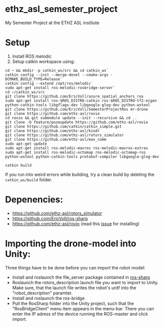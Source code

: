 # ethz_asl_semester_project
My Semester Project at the ETHZ ASL institute


# Setup
1. Install ROS melodic
2. Setup catkin workspace using:
 ```
 cd ~ && mkdir -p catkin_ws/src && cd catkin_ws`
 catkin config --init --merge-devel --cmake-args -DCMAKE_BUILD_TYPE=Release`
 catkin config --extend /opt/ros/melodic`
 sudo apt-get install ros-melodic-rosbridge-server`
 cd ~/catkin_ws/src
 git clone https://github.com/EricVoll/azure_spatial_anchors_ros
 sudo apt-get install ros-$ROS_DISTRO-catkin ros-$ROS_DISTRO-tf2-eigen python-catkin-tools libgflags-dev libgoogle-glog-dev python-wstool
 git clone https://github.com/EricVoll/SemesterProjectRos mr-drone
 git clone https://github.com/ethz-asl/rovio 
 cd rovio && git submodule update --init --recursive && cd ..
 git clone -b feature/poseupdate https://github.com/ethz-asl/rovio
 git clone https://github.com/catkin/catkin_simple.git
 git clone https://github.com/ethz-asl/kindr
 git clone https://github.com/ethz-asl/rotors_simulator
 git clone https://github.com/ethz-asl/mav_comm
 sudo apt-get update
 sudo apt-get install ros-melodic-mavros ros-melodic-mavros-extras
 sudo apt-get install ros-melodic-octomap ros-melodic-octomap-ros python-wstool python-catkin-tools protobuf-compiler libgoogle-glog-dev
 
 catkin build
 ```
 If you run into weird errors while building, try a clean build by deleting the `catkin_ws/build` folder.
 
 
# Depenencies:
- https://github.com/ethz-asl/rotors_simulator
- https://github.com/EricVoll/ros-sharp
- https://github.com/ethz-asl/rovio (read this [issue](https://github.com/ethz-asl/rovio/issues/183) for installing)

# Importing the drone-model into Unity:
Three things have to be done before you can import the robot model:
- Install and roslaunch the file_server package contained in [ros-sharp](https://github.com/EricVoll/ros-sharp)
- Roslaunch the rotors_description launch file you want to import to Unity. Make sure, that the launch file writes the robot's urdf into the "robot_description" paramter.
- Install and roslaunch the ros-bridge
- Pull the RosSharp folder into the Unity project, such that the "RosBridgeClient" menu item appears in the menu-bar. There you can enter the IP adress of the device running the ROS-master and click import.
